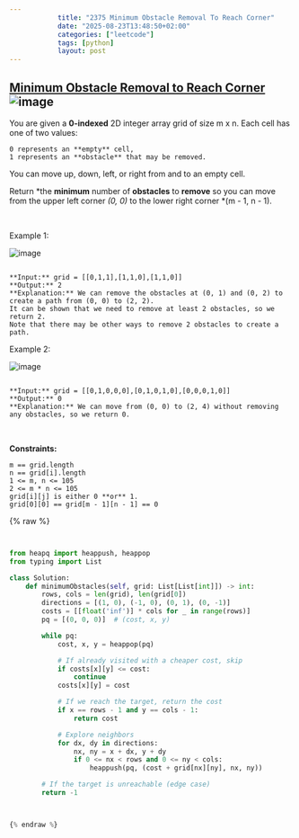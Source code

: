 ```yaml
---
            title: "2375 Minimum Obstacle Removal To Reach Corner"
            date: "2025-08-23T13:48:50+02:00"
            categories: ["leetcode"]
            tags: [python]
            layout: post
---
```

            
## [Minimum Obstacle Removal to Reach Corner](https://leetcode.com/problems/minimum-obstacle-removal-to-reach-corner) ![image](https://img.shields.io/badge/Difficulty-Hard-red)

You are given a **0-indexed** 2D integer array grid of size m x n. Each cell has one of two values:

	0 represents an **empty** cell,
	1 represents an **obstacle** that may be removed.

You can move up, down, left, or right from and to an empty cell.

Return *the **minimum** number of **obstacles** to **remove** so you can move from the upper left corner *(0, 0)* to the lower right corner *(m - 1, n - 1).

 

Example 1:

![image](https://assets.leetcode.com/uploads/2022/04/06/example1drawio-1.png)
```

**Input:** grid = [[0,1,1],[1,1,0],[1,1,0]]
**Output:** 2
**Explanation:** We can remove the obstacles at (0, 1) and (0, 2) to create a path from (0, 0) to (2, 2).
It can be shown that we need to remove at least 2 obstacles, so we return 2.
Note that there may be other ways to remove 2 obstacles to create a path.

```

Example 2:

![image](https://assets.leetcode.com/uploads/2022/04/06/example1drawio.png)
```

**Input:** grid = [[0,1,0,0,0],[0,1,0,1,0],[0,0,0,1,0]]
**Output:** 0
**Explanation:** We can move from (0, 0) to (2, 4) without removing any obstacles, so we return 0.

```

 

**Constraints:**

	m == grid.length
	n == grid[i].length
	1 <= m, n <= 105
	2 <= m * n <= 105
	grid[i][j] is either 0 **or** 1.
	grid[0][0] == grid[m - 1][n - 1] == 0

{% raw %}


```python


from heapq import heappush, heappop
from typing import List

class Solution:
    def minimumObstacles(self, grid: List[List[int]]) -> int:
        rows, cols = len(grid), len(grid[0])
        directions = [(1, 0), (-1, 0), (0, 1), (0, -1)]
        costs = [[float('inf')] * cols for _ in range(rows)]
        pq = [(0, 0, 0)]  # (cost, x, y)

        while pq:
            cost, x, y = heappop(pq)

            # If already visited with a cheaper cost, skip
            if costs[x][y] <= cost:
                continue
            costs[x][y] = cost

            # If we reach the target, return the cost
            if x == rows - 1 and y == cols - 1:
                return cost

            # Explore neighbors
            for dx, dy in directions:
                nx, ny = x + dx, y + dy
                if 0 <= nx < rows and 0 <= ny < cols:
                    heappush(pq, (cost + grid[nx][ny], nx, ny))

        # If the target is unreachable (edge case)
        return -1



{% endraw %}
```
